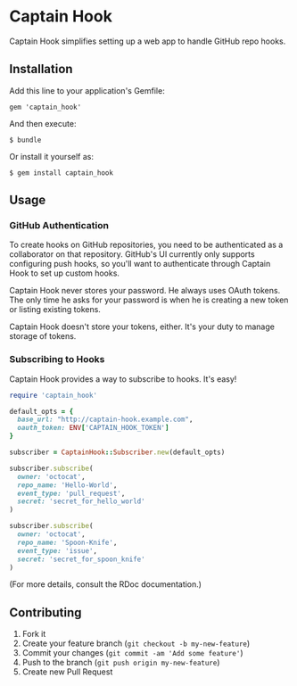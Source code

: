 # Captain Hook

Captain Hook simplifies setting up a web app to handle GitHub repo hooks.

## Installation

Add this line to your application's Gemfile:

    gem 'captain_hook'

And then execute:

    $ bundle

Or install it yourself as:

    $ gem install captain_hook

## Usage

### GitHub Authentication

To create hooks on GitHub repositories, you need to be authenticated as a collaborator on that repository.
GitHub's UI currently only supports configuring push hooks, so you'll want to authenticate through Captain Hook to set up custom hooks.

Captain Hook never stores your password.
He always uses OAuth tokens.
The only time he asks for your password is when he is creating a new token or listing existing tokens.

Captain Hook doesn't store your tokens, either.
It's your duty to manage storage of tokens.

### Subscribing to Hooks

Captain Hook provides a way to subscribe to hooks.
It's easy!

```ruby
require 'captain_hook'

default_opts = {
  base_url: "http://captain-hook.example.com",
  oauth_token: ENV['CAPTAIN_HOOK_TOKEN']
}

subscriber = CaptainHook::Subscriber.new(default_opts)

subscriber.subscribe(
  owner: 'octocat',
  repo_name: 'Hello-World',
  event_type: 'pull_request',
  secret: 'secret_for_hello_world'
)

subscriber.subscribe(
  owner: 'octocat',
  repo_name: 'Spoon-Knife',
  event_type: 'issue',
  secret: 'secret_for_spoon_knife'
)
```

(For more details, consult the RDoc documentation.)

## Contributing

1. Fork it
2. Create your feature branch (`git checkout -b my-new-feature`)
3. Commit your changes (`git commit -am 'Add some feature'`)
4. Push to the branch (`git push origin my-new-feature`)
5. Create new Pull Request
